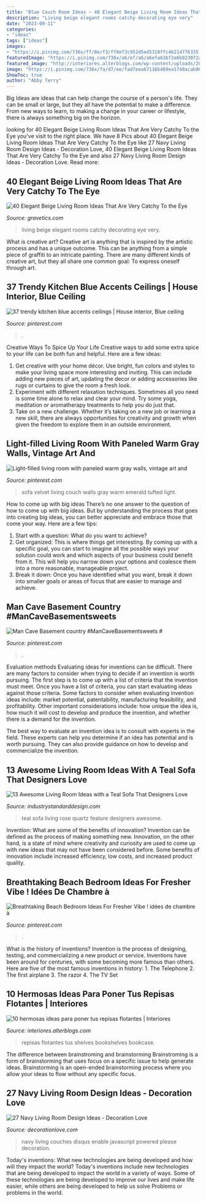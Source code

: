```yaml
---
title: "Blue Couch Room Ideas ~ 40 Elegant Beige Living Room Ideas That Are Very Catchy To The Eye"
description: "Living beige elegant rooms catchy decorating eye very"
date: "2023-09-11"
categories:
- "ideas"
tags: ["ideas"]
images:
- "https://i.pinimg.com/736x/ff/8e/f3/ff8ef3c952d5ed5310ffc46214776335.jpg"
featuredImage: "https://i.pinimg.com/736x/a6/ef/a6/a6efa63bf3a6b023072a3df7e7efea4f.jpg"
featured_image: "http://interiores.alterblogs.com/wp-content/uploads/2014/07/repisa-04.jpg"
image: "https://i.pinimg.com/736x/fa/d7/ee/fad7eea67116b489ea1748acab864066.jpg"
ShowToc: true
author: "Abby Terry"
---
```



Big Ideas are ideas that can help change the course of a person's life. They can be small or large, but they all have the potential to make a difference. From new ways to learn, to making a change in your career or lifestyle, there is always something big on the horizon.

	

		
looking for 40 Elegant Beige Living Room Ideas That Are Very Catchy To the Eye you've visit to the right place. We have 8 Pics about 40 Elegant Beige Living Room Ideas That Are Very Catchy To the Eye like 27 Navy Living Room Design Ideas - Decoration Love, 40 Elegant Beige Living Room Ideas That Are Very Catchy To the Eye and also 27 Navy Living Room Design Ideas - Decoration Love. Read more:
		
    
## 40 Elegant Beige Living Room Ideas That Are Very Catchy To The Eye

<img loading=lazy src="https://www.gravetics.com/wp-content/uploads/2017/09/Beige-and-brown-living-room-decorating-ideas.jpg" onerror="this.onerror=null;this.src='https://tse3.mm.bing.net/th?id=OIP.s4ExyKjxt7Idm5FKHglWegHaJ4&amp;pid=15.1';" alt="40 Elegant Beige Living Room Ideas That Are Very Catchy To the Eye">

_Source: gravetics.com_

>living beige elegant rooms catchy decorating eye very. 

	

What is creative art?
Creative art is anything that is inspired by the artistic process and has a unique outcome. This can be anything from a simple piece of graffiti to an intricate painting. There are many different kinds of creative art, but they all share one common goal: To express oneself through art.

    
## 37 Trendy Kitchen Blue Accents Ceilings | House Interior, Blue Ceiling

<img loading=lazy src="https://i.pinimg.com/736x/a6/ef/a6/a6efa63bf3a6b023072a3df7e7efea4f.jpg" onerror="this.onerror=null;this.src='https://tse1.mm.bing.net/th?id=OIP.SxOP9bdqMYL0052PErRjpwAAAA&amp;pid=15.1';" alt="37 trendy kitchen blue accents ceilings | House interior, Blue ceiling">

_Source: pinterest.com_

>. 

	

Creative Ways To Spice Up Your Life
Creative ways to add some extra spice to your life can be both fun and helpful. Here are a few ideas: 
1. Get creative with your home décor. Use bright, fun colors and styles to make your living space more interesting and inviting. This can include adding new pieces of art, updating the decor or adding accessories like rugs or curtains to give the room a fresh look. 
2. Experiment with different relaxation techniques. Sometimes all you need is some time alone to relax and clear your mind. Try some yoga, meditation or aromatherapy treatments to help you do just that. 
3. Take on a new challenge. Whether it’s taking on a new job or learning a new skill, there are always opportunities for creativity and growth when given the freedom to explore them in an outside environment. 

    
## Light-filled Living Room With Paneled Warm Gray Walls, Vintage Art And

<img loading=lazy src="https://i.pinimg.com/736x/a5/82/9e/a5829ef3f555f7b48270e7174554d1d1--green-velvet-sofa-green-couches.jpg" onerror="this.onerror=null;this.src='https://tse4.mm.bing.net/th?id=OIP.nMh7YUecV0WTQG8Q1D5BEwHaJ3&amp;pid=15.1';" alt="Light-filled living room with paneled warm gray walls, vintage art and">

_Source: pinterest.com_

>sofa velvet living couch walls gray warm emerald tufted light. 

	

How to come up with big ideas
There’s no one answer to the question of how to come up with big ideas. But by understanding the process that goes into creating big ideas, you can better appreciate and embrace those that come your way. Here are a few tips:
1. Start with a question: What do you want to achieve?
2. Get organized: This is where things get interesting. By coming up with a specific goal, you can start to imagine all the possible ways your solution could work and which aspects of your business could benefit from it. This will help you narrow down your options and coalesce them into a more reasonable, manageable project.
3. Break it down: Once you have identified what you want, break it down into smaller goals or areas of focus that are easier to manage and achieve.

    
## Man Cave Basement Country #ManCaveBasementsweets #

<img loading=lazy src="https://i.pinimg.com/736x/ff/8e/f3/ff8ef3c952d5ed5310ffc46214776335.jpg" onerror="this.onerror=null;this.src='https://tse1.mm.bing.net/th?id=OIP.xNbmwF9MamJhMUJEB9Y6OQHaLG&amp;pid=15.1';" alt="Man Cave Basement country #ManCaveBasementsweets #">

_Source: pinterest.com_

>. 

	

Evaluation methods
Evaluating ideas for inventions can be difficult. There are many factors to consider when trying to decide if an invention is worth pursuing. The first step is to come up with a list of criteria that the invention must meet. Once you have a list of criteria, you can start evaluating ideas against those criteria.
Some factors to consider when evaluating invention ideas include: market potential, patentability, manufacturing feasibility, and profitability. Other important considerations include: how unique the idea is, how much it will cost to develop and produce the invention, and whether there is a demand for the invention.

The best way to evaluate an invention idea is to consult with experts in the field. These experts can help you determine if an idea has potential and is worth pursuing. They can also provide guidance on how to develop and commercialize the invention.

    
## 13 Awesome Living Room Ideas With A Teal Sofa That Designers Love

<img loading=lazy src="https://industrystandarddesign.com/wp-content/uploads/2019/06/brand-feature-img.jpg" onerror="this.onerror=null;this.src='https://tse4.mm.bing.net/th?id=OIP.xc5lyfkfhK6BpLpvbVuAFQHaJ4&amp;pid=15.1';" alt="13 Awesome Living Room Ideas with a Teal Sofa That Designers Love">

_Source: industrystandarddesign.com_

>teal sofa living rose quartz feature designers awesome. 

	

Invention: What are some of the benefits of innovation?
Invention can be defined as the process of making something new. Innovation, on the other hand, is a state of mind where creativity and curiosity are used to come up with new ideas that may not have been considered before. Some benefits of innovation include increased efficiency, low costs, and increased product quality.

    
## Breathtaking Beach Bedroom Ideas For Fresher Vibe ! Idées De Chambre à

<img loading=lazy src="https://i.pinimg.com/736x/fa/d7/ee/fad7eea67116b489ea1748acab864066.jpg" onerror="this.onerror=null;this.src='https://tse3.mm.bing.net/th?id=OIP.fAFa_z__6btugIpyL_ESywHaKS&amp;pid=15.1';" alt="Breathtaking Beach Bedroom Ideas For Fresher Vibe ! idées de chambre à">

_Source: pinterest.com_

>. 

	

What is the history of inventions?
Invention is the process of designing, testing, and commercializing a new product or service. Inventions have been around for centuries, with some becoming more famous than others. Here are five of the most famous inventions in history: 1. The Telephone 2. The first airplane 3. The razor 4. The TV Set 
    
## 10 Hermosas Ideas Para Poner Tus Repisas Flotantes | Interiores

<img loading=lazy src="http://interiores.alterblogs.com/wp-content/uploads/2014/07/repisa-04.jpg" onerror="this.onerror=null;this.src='https://tse3.mm.bing.net/th?id=OIP.w2cQZGNV4hPC-H0r0tk5swHaLH&amp;pid=15.1';" alt="10 hermosas ideas para poner tus repisas flotantes | Interiores">

_Source: interiores.alterblogs.com_

>repisas flotantes tus shelves bookshelves bookcase. 

	

The difference between brainstroming and brainstorming
Brainstroming is a form of brainstorming that uses focus on a specific issue to help generate ideas. Brainstorming is an open-ended brainstorming process where you allow your ideas to flow without any specific focus.

    
## 27 Navy Living Room Design Ideas - Decoration Love

<img loading=lazy src="http://www.decorationlove.com/wp-content/uploads/2016/09/Navy-Blue-Couches-Living-Room.jpg" onerror="this.onerror=null;this.src='https://tse3.mm.bing.net/th?id=OIP.R75sUmBNFUDW-ZOhiXgi7wHaLH&amp;pid=15.1';" alt="27 Navy Living Room Design Ideas - Decoration Love">

_Source: decorationlove.com_

>navy living couches disqus enable javascript powered please decoration. 

	

Today's inventions: What new technologies are being developed and how will they impact the world?
Today's inventions include new technologies that are being developed to impact the world in a variety of ways. Some of these technologies are being developed to improve our lives and make life easier, while others are being developed to help us solve Problems or problems in the world.

